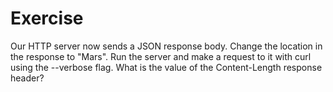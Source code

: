 # Exercise 

Our HTTP server now sends a JSON response body.
Change the location in the response to "Mars". Run the server and make a request to it with curl using the --verbose flag. What is the value of the Content-Length response header?